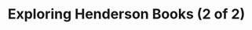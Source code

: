 ---
title: "Exploring Henderson Books (2 of 2)"
layout: picture
picture: "/assets/camera-roll/2018/2018-02-01-exploring-henderson-books-2/20180201_214507838_iOS.jpg"
thumbnail: "/assets/camera-roll/2018/2018-02-01-exploring-henderson-books-2/20180201_214507838_iOS-thumbnail.jpg"
tags:
  - photograph
  - bookstore
  - Henderson Books
  - Bellingham
---